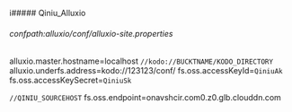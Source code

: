 i##### Qiniu_Alluxio
###### confpath:alluxio/conf/alluxio-site.properties
 
alluxio.master.hostname=localhost
`//kodo://BUCKTNAME/KODO_DIRECTORY`
alluxio.underfs.address=kodo://123123/conf/
fs.oss.accessKeyId=`QiniuAk`
fs.oss.accessKeySecret=`QiniuSk`

`//QINIU_SOURCEHOST`
fs.oss.endpoint=onavshcir.com0.z0.glb.clouddn.com
